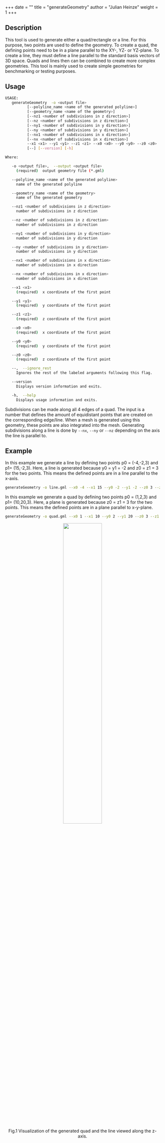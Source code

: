 +++
date = ""
title = "generateGeometry"
author = "Julian Heinze"
weight = 1
+++

## Description

This tool is used to generate either a quad/rectangle or a line.
For this purpose, two points are used to define the geometry.
To create a quad, the defining points need to be in a plane parallel to the XY-, YZ- or YZ-plane.
To create a line, they must define a line parallel to the standard basis vectors of 3D space.
Quads and lines then can be combined to create more complex geometries.
This tool is mainly used to create simple geometries for benchmarking or testing purposes.

## Usage

```bash
USAGE:
   generateGeometry  -o <output file>
          [--polyline_name <name of the generated polyline>]
          [--geometry_name <name of the geometry>]
          [--nz1 <number of subdivisions in z direction>]
          [--nz <number of subdivisions in z direction>]
          [--ny1 <number of subdivisions in y direction>]
          [--ny <number of subdivisions in y direction>]
          [--nx1 <number of subdivisions in x direction>]
          [--nx <number of subdivisions in x direction>]
          --x1 <x1> --y1 <y1> --z1 <z1> --x0 <x0> --y0 <y0> --z0 <z0>
          [--] [--version] [-h]

Where:

   -o <output file>,  --output <output file>
     (required)  output geometry file (*.gml)

   --polyline_name <name of the generated polyline>
     name of the generated polyline

   --geometry_name <name of the geometry>
     name of the generated geometry

   --nz1 <number of subdivisions in z direction>
     number of subdivisions in z direction

   --nz <number of subdivisions in z direction>
     number of subdivisions in z direction

   --ny1 <number of subdivisions in y direction>
     number of subdivisions in y direction

   --ny <number of subdivisions in y direction>
     number of subdivisions in y direction

   --nx1 <number of subdivisions in x direction>
     number of subdivisions in x direction

   --nx <number of subdivisions in x direction>
     number of subdivisions in x direction

   --x1 <x1>
     (required)  x coordinate of the first point

   --y1 <y1>
     (required)  y coordinate of the first point

   --z1 <z1>
     (required)  z coordinate of the first point

   --x0 <x0>
     (required)  x coordinate of the first point

   --y0 <y0>
     (required)  y coordinate of the first point

   --z0 <z0>
     (required)  z coordinate of the first point

   --,  --ignore_rest
     Ignores the rest of the labeled arguments following this flag.

   --version
     Displays version information and exits.

   -h,  --help
     Displays usage information and exits.
```

Subdivisions can be made along all 4 edges of a quad.
The input is a number that defines the amount of equidistant points that are created on the corresponding edge/line.
When a mesh is generated using this geometry, these points are also integrated into the mesh.
Generating subdivisions along a line is done by `--nx`, `--ny` or `--nz` depending on the axis the line is parallel to.

## Example

In this example we generate a line by defining two points p0 = (-4,-2,3) and p1= (15,-2,3).
Here, a line is generated because y0 = y1 = -2 and z0 = z1 = 3 for the two points.
This means the defined points are in a line parallel to the x-axis.

 ```bash
 generateGeometry -o line.gml --x0 -4 --x1 15 --y0 -2 --y1 -2 --z0 3 --z1 3
 ```

In this example we generate a quad by defining two points p0 = (1,2,3) and p1= (10,20,3).
Here, a plane is generated because z0 = z1 = 3 for the two points.
This means the defined points are in a plane parallel to x-y-plane.

 ```bash
 generateGeometry -o quad.gml --x0 1 --x1 10 --y0 2 --y1 20 --z0 3 --z1 3
 ```

<p align='center'>
 <img src = quad-line.png width = "50%" height = "50%">
</p>
<p align = "center">
Fig.1 Visualization of the generated quad and the line viewed along the z-axis.
 </p>
